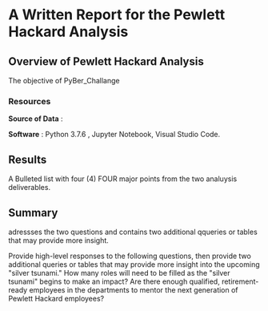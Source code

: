 # A Written Report for the Pewlett Hackard Analysis

## Overview of Pewlett Hackard Analysis
The objective of PyBer_Challange 

### Resources
**Source of Data** : 

**Software** : Python 3.7.6 , Jupyter Notebook, Visual Studio Code.

## Results
A Bulleted list with four (4) FOUR major points from the two analuysis deliverables.


  
## Summary

adressses the two questions and contains two additional qqueries or tables that may provide more insight. 


Provide high-level responses to the following questions, then provide two additional queries or tables that may provide more insight into the upcoming "silver tsunami."
How many roles will need to be filled as the "silver tsunami" begins to make an impact?
Are there enough qualified, retirement-ready employees in the departments to mentor the next generation of Pewlett Hackard employees?
